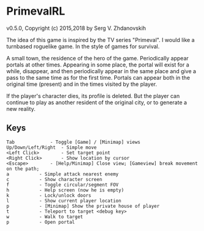 # PrimevalRL

v0.5.0, Copyright (c) 2015,2018 by Serg V. Zhdanovskih

The idea of this game is inspired by the TV series "Primeval". I would like a turnbased roguelike game. In the style of games for survival.

A small town, the residence of the hero of the game. Periodically appear portals at other times. Appearing in some place, the portal will exist for a while, disappear, and then periodically appear in the same place and give a pass to the same time as for the first time. Portals can appear both in the original time (present) and in the times visited by the player.

If the player's character dies, its profile is deleted. But the player can continue to play as another resident of the original city, or to generate a new reality.


## Keys

```
Tab 			- Toggle [Game] / [Minimap] views
Up/Down/Left/Right 	- Simple move
<Left Click>		- Set target point
<Right Click>		- Show location by cursor
<Escape>		- [Help/Minimap] Close view; [Gameview] break movement on the path;
a			- Simple attack nearest enemy
c			- Show character screen
f			- Toggle circular/segment FOV
h			- Help screen (now he is empty)
k			- Lock/unlock doors
l			- Show current player location
p			- [Minimap] Show the private house of player
t			- Teleport to target <debug key>
w			- Walk to target
p			- Open portal
```
